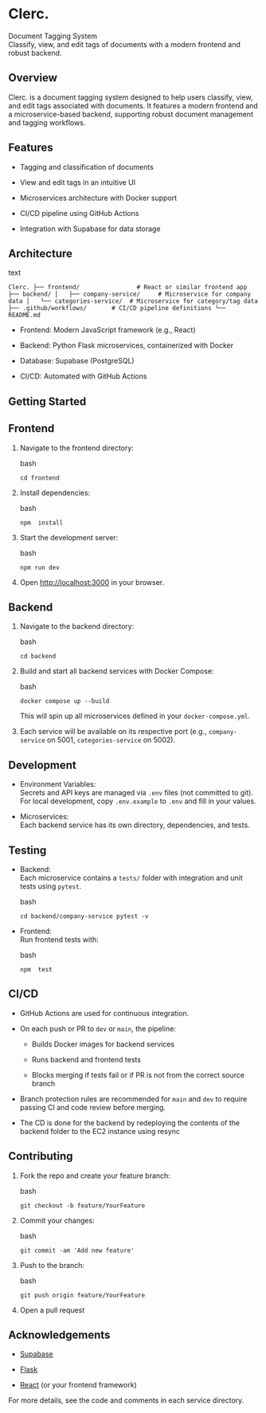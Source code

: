 Clerc.
======

Document Tagging System\
Classify, view, and edit tags of documents with a modern frontend and robust backend.

Overview
--------

Clerc. is a document tagging system designed to help users classify, view, and edit tags associated with documents. It features a modern frontend and a microservice-based backend, supporting robust document management and tagging workflows.

Features
--------

-   Tagging and classification of documents

-   View and edit tags in an intuitive UI

-   Microservices architecture with Docker support

-   CI/CD pipeline using GitHub Actions

-   Integration with Supabase for data storage

Architecture
------------

text

`Clerc. ├── frontend/                # React or similar frontend app ├── backend/ │   ├── company-service/     # Microservice for company data │   └── categories-service/  # Microservice for category/tag data ├── .github/workflows/       # CI/CD pipeline definitions └── README.md `

-   Frontend: Modern JavaScript framework (e.g., React)

-   Backend: Python Flask microservices, containerized with Docker

-   Database: Supabase (PostgreSQL)

-   CI/CD: Automated with GitHub Actions

Getting Started
---------------

Frontend
--------

1.  Navigate to the frontend directory:

    bash

    `cd frontend `

2.  Install dependencies:

    bash

    `npm  install  `

3.  Start the development server:

    bash

    `npm run dev `

4.  Open [http://localhost:3000](http://localhost:3000/) in your browser.

Backend
-------

1.  Navigate to the backend directory:

    bash

    `cd backend `

2.  Build and start all backend services with Docker Compose:

    bash

    `docker compose up --build `

    This will spin up all microservices defined in your `docker-compose.yml`.

3.  Each service will be available on its respective port (e.g., `company-service` on 5001, `categories-service` on 5002).

Development
-----------

-   Environment Variables:\
    Secrets and API keys are managed via `.env` files (not committed to git). For local development, copy `.env.example` to `.env` and fill in your values.

-   Microservices:\
    Each backend service has its own directory, dependencies, and tests.

Testing
-------

-   Backend:\
    Each microservice contains a `tests/` folder with integration and unit tests using `pytest`.

    bash

    `cd backend/company-service pytest -v `

-   Frontend:\
    Run frontend tests with:

    bash

    `npm  test  `

CI/CD
-----

-   GitHub Actions are used for continuous integration.

-   On each push or PR to `dev` or `main`, the pipeline:

    -   Builds Docker images for backend services

    -   Runs backend and frontend tests

    -   Blocks merging if tests fail or if PR is not from the correct source branch

-   Branch protection rules are recommended for `main` and `dev` to require passing CI and code review before merging.

- The CD is done for the backend by redeploying the contents of the backend folder to the EC2 instance using resync

Contributing
------------

1.  Fork the repo and create your feature branch:

    bash

    `git checkout -b feature/YourFeature `

2.  Commit your changes:

    bash

    `git commit -am 'Add new feature'  `

3.  Push to the branch:

    bash

    `git push origin feature/YourFeature `

4.  Open a pull request

Acknowledgements
----------------

-   [Supabase](https://supabase.com/)

-   [Flask](https://flask.palletsprojects.com/)

-   [React](https://react.dev/) (or your frontend framework)

For more details, see the code and comments in each service directory.